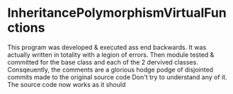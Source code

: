 # InheritancePolymorphismVirtualFunctions
This program was developed & executed ass end backwards. It was actually written in totality with a legion of errors. 
Then module tested & committed for the base class and each of the 2 dervived classes. 
Consqeuently, the comments are a glorious hodge podge of disjointed commits made to the original source code
Don't try to understand any of it. The source code now works as it should
